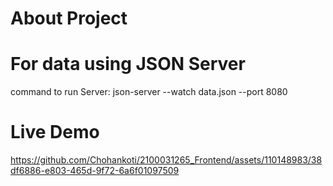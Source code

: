 # About Project


# For data using JSON Server

command to run Server:  json-server --watch data.json --port 8080


 # Live Demo


https://github.com/Chohankoti/2100031265_Frontend/assets/110148983/38df6886-e803-465d-9f72-6a6f01097509


